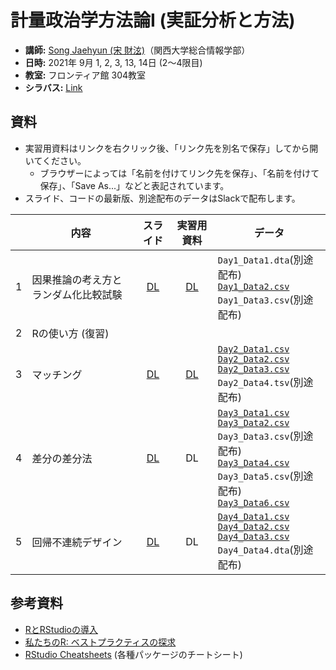 # 計量政治学方法論I (実証分析と方法)

* **講師:** [Song Jaehyun (宋 財泫)](https://www.jaysong.net)（関西大学総合情報学部）
* **日時:** 2021年 9月 1, 2, 3, 13, 14日 (2〜4限目)
* **教室:** フロンティア館 304教室
* **シラバス:** [Link](https://raw.githubusercontent.com/JaehyunSong/kobe_ci/master/Syllabus/Syllabus.pdf)

## 資料

* 実習用資料はリンクを右クリック後、「リンク先を別名で保存」してから開いてください。
   * ブラウザーによっては「名前を付けてリンク先を保存」、「名前を付けて保存」、「Save As...」などと表記されています。
* スライド、コードの最新版、別途配布のデータはSlackで配布します。

||内容|スライド|実習用資料|データ|
|:---:|---|:---:|:---:|---|
|1|因果推論の考え方とランダム化比較試験| [DL](https://raw.githubusercontent.com/JaehyunSong/kobe_ci/master/Slide/Slide_Day1.pdf)| [DL](https://raw.githubusercontent.com/JaehyunSong/kobe_ci/master/Practice/Practice_Day1.html) | `Day1_Data1.dta`(別途配布) <br/> [`Day1_Data2.csv`](Data/Day1_Data2.csv) <br/> `Day1_Data3.csv`(別途配布)  |
|2|Rの使い方 (復習)| | | |
|3|マッチング| [DL](https://raw.githubusercontent.com/JaehyunSong/kobe_ci/master/Slide/Slide_Day2.pdf)| [DL](https://raw.githubusercontent.com/JaehyunSong/kobe_ci/master/Practice/Practice_Day2.html) | [`Day2_Data1.csv`](Data/Day2_Data1.csv) <br/> [`Day2_Data2.csv`](Data/Day2_Data2.csv) <br/> [`Day2_Data3.csv`](Data/Day2_Data3.csv) <br/> `Day2_Data4.tsv`(別途配布) |
|4|差分の差分法| [DL](https://raw.githubusercontent.com/JaehyunSong/kobe_ci/master/Slide/Slide_Day3.pdf)| DL | [`Day3_Data1.csv`](Data/Day3_Data1.csv) <br/> [`Day3_Data2.csv`](Data/Day3_Data2.csv) <br/> `Day3_Data3.csv`(別途配布) <br/> [`Day3_Data4.csv`](Data/Day3_Data4.csv) <br/> `Day3_Data5.csv`(別途配布) <br/> [`Day3_Data6.csv`](Data/Day3_Data6.csv) |
|5|回帰不連続デザイン| [DL](https://raw.githubusercontent.com/JaehyunSong/kobe_ci/master/Slide/Slide_Day4.pdf)| DL | [`Day4_Data1.csv`](Data/Day4_Data1.csv) <br/> [`Day4_Data2.csv`](Data/Day4_Data2.csv) <br/> [`Day4_Data3.csv`](Data/Day4_Data3.csv) <br/> `Day4_Data4.dta`(別途配布) |

## 参考資料

* [RとRStudioの導入](https://yukiyanai.github.io/jp/resources/)
* [私たちのR: ベストプラクティスの探求](https://www.jaysong.net/RBook/)
* [RStudio Cheatsheets](https://www.rstudio.com/resources/cheatsheets/) (各種パッケージのチートシート)
